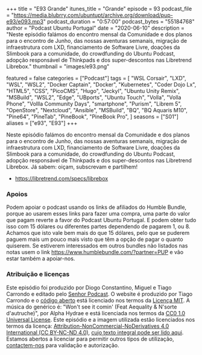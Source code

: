 +++
title = "E93 Grande"
itunes_title = "Grande"
episode = 93
podcast_file = "https://media.blubrry.com/ubuntupt/archive.org/download/pup-e93/e093.mp3"
podcast_duration = "0:57:00"
podcast_bytes = "55184768"
author = "Podcast Ubuntu Portugal"
date = "2020-06-10"
description = "Neste episódio falámos do encontro mensal da Comunidade e dos planos para o encontro de Junho, das nossas aventuras semanais, migração de infraestrutura com LXD, financiamento de Software Livre, doações da Slimbook para a comunidade, do crowdfunding do Ubuntu Podcast, adopção responsável de Thinkpads e dos super-descontos nas Libretrend Librebox."
thumbnail = "images/e93.png"

featured = false
categories = ["Podcast"]
tags = [
  "WSL Corsair",
  "LXD",
  "WSL",
  "WSL2",
  "Docker Captain",
  "Docker",
  "Kubernetes",
  "Coder Dojo Lx",
  "HTML5",
  "CSS",
  "PicoCMS",
  "Hugo",
  "Jeckyl",
  "Ubuntu Unity Remix",
  "MSBuild",
  "WSL2",
  "Edge",
  "UBports",
  "Ubuntu Touch",
  "Volla",
  "Volla Phone",
  "Vollla Community Days",
  "smartphone",
  "Purism",
  "Librem 5",
  "OpenStore",
  "Nextcloud",
  "Ansible",
  "MSBuild",
  "BQ",
  "BQ Aquaris M10",
  "Pine64",
  "PineTab",
  "PineBook",
  "PineBook Pro",
]
seasons = ["S01"]
aliases = ["e93", "E93"]
+++

Neste episódio falámos do encontro mensal da Comunidade e dos planos para o encontro de Junho, das nossas aventuras semanais, migração de infraestrutura com LXD, financiamento de Software Livre, doações da Slimbook para a comunidade, do crowdfunding do Ubuntu Podcast, adopção responsável de Thinkpads e dos super-descontos nas Libretrend Librebox.
Já sabem: oiçam, subscrevam e partilhem!

* https://libretrend.com/specs/librebox


### Apoios
Podem apoiar o podcast usando os links de afiliados do Humble Bundle, porque ao usarem esses links para fazer uma compra, uma parte do valor que pagam reverte a favor do Podcast Ubuntu Portugal.
E podem obter tudo isso com 15 dólares ou diferentes partes dependendo de pagarem 1, ou 8.
Achamos que isto vale bem mais do que 15 dólares, pelo que se puderem paguem mais um pouco mais visto que têm a opção de pagar o quanto quiserem.
Se estiverem interessados em outros bundles não listados nas notas usem o link https://www.humblebundle.com/?partner=PUP e vão estar também a apoiar-nos.

### Atribuição e licenças
Este episódio foi produzido por Diogo Constantino, Miguel e Tiago Carrondo e editado pelo [Senhor Podcast](https://senhorpodcast.pt/).
O website é produzido por Tiago Carrondo e o [código aberto](https://gitlab.com/podcastubuntuportugal/website) está licenciado nos termos da [Licença MIT](https://gitlab.com/podcastubuntuportugal/website/main/LICENSE).
A música do genérico é: "Won't see it comin' (Feat Aequality & N'sorte d'autruche)", por Alpha Hydrae e está licenciada nos termos da [CC0 1.0 Universal License](https://creativecommons.org/publicdomain/zero/1.0/).
Este episódio e a imagem utilizada estão licenciados nos termos da licença: [Attribution-NonCommercial-NoDerivatives 4.0 International (CC BY-NC-ND 4.0)](https://creativecommons.org/licenses/by-nc-nd/4.0/), [cujo texto integral pode ser lido aqui](https://creativecommons.org/licenses/by-nc-nd/4.0/legalcode). Estamos abertos a licenciar para permitir outros tipos de utilização, [contactem-nos](https://podcastubuntuportugal.org/contactos) para validação e autorização.

